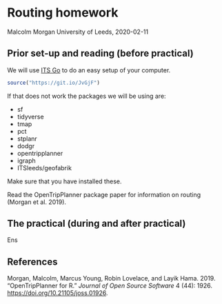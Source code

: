 Routing homework
================
Malcolm Morgan
University of Leeds,
2020-02-11<br/><img class="img-footer" alt="" src="http://www.stephanehess.me.uk/images/picture3.png">

## Prior set-up and reading (before practical)

We will use [ITS Go](https://itsleeds.github.io/go/) to do an easy setup
of your computer.

``` r
source("https://git.io/JvGjF")
```

If that does not work the packages we will be using are:

  - sf
  - tidyverse
  - tmap
  - pct
  - stplanr
  - dodgr
  - opentripplanner
  - igraph
  - ITSleeds/geofabrik

Make sure that you have installed these.

Read the OpenTripPlanner package paper for information on routing
(Morgan et al. 2019).

## The practical (during and after practical)

Ens

## References

<div id="refs" class="references">

<div id="ref-morgan_opentripplanner_2019">

Morgan, Malcolm, Marcus Young, Robin Lovelace, and Layik Hama. 2019.
“OpenTripPlanner for R.” *Journal of Open Source Software* 4 (44):
1926. <https://doi.org/10.21105/joss.01926>.

</div>

</div>

